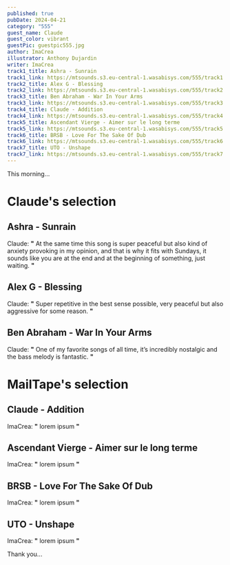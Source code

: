 ```yaml
---
published: true
pubDate: 2024-04-21
category: "555"
guest_name: Claude
guest_color: vibrant
guestPic: guestpic555.jpg
author: ImaCrea
illustrator: Anthony Dujardin
writer: ImaCrea
track1_title: Ashra - Sunrain
track1_link: https://mtsounds.s3.eu-central-1.wasabisys.com/555/track1.mp3
track2_title: Alex G - Blessing
track2_link: https://mtsounds.s3.eu-central-1.wasabisys.com/555/track2.mp3
track3_title: Ben Abraham - War In Your Arms
track3_link: https://mtsounds.s3.eu-central-1.wasabisys.com/555/track3.mp3
track4_title: Claude - Addition
track4_link: https://mtsounds.s3.eu-central-1.wasabisys.com/555/track4.mp3
track5_title: Ascendant Vierge - Aimer sur le long terme
track5_link: https://mtsounds.s3.eu-central-1.wasabisys.com/555/track5.mp3
track6_title: BRSB - Love For The Sake Of Dub
track6_link: https://mtsounds.s3.eu-central-1.wasabisys.com/555/track6.mp3
track7_title: UTO - Unshape
track7_link: https://mtsounds.s3.eu-central-1.wasabisys.com/555/track7.mp3
---
```

This morning... 

# Claude's selection

## Ashra - Sunrain

 Claude: **"** At the same time this song is super peaceful but also kind of anxiety provoking in my opinion, and that is why it fits with Sundays, it sounds like you are at the end and at the beginning of something, just waiting.  **"** 

## Alex G - Blessing

 Claude: **"** Super repetitive in the best sense possible, very peaceful but also aggressive for some reason. **"** 

## Ben Abraham - War In Your Arms

 Claude: **"** One of my favorite songs of all time, it’s incredibly nostalgic and the bass melody is fantastic. **"**

# MailTape's selection

## Claude - Addition

 ImaCrea: **"** lorem ipsum **"** 

## Ascendant Vierge - Aimer sur le long terme

 ImaCrea: **"** lorem ipsum **"** 

## BRSB - Love For The Sake Of Dub

 ImaCrea: **"** lorem ipsum **"** 

## UTO - Unshape

 ImaCrea: **"** lorem ipsum **"** 

 Thank you...
